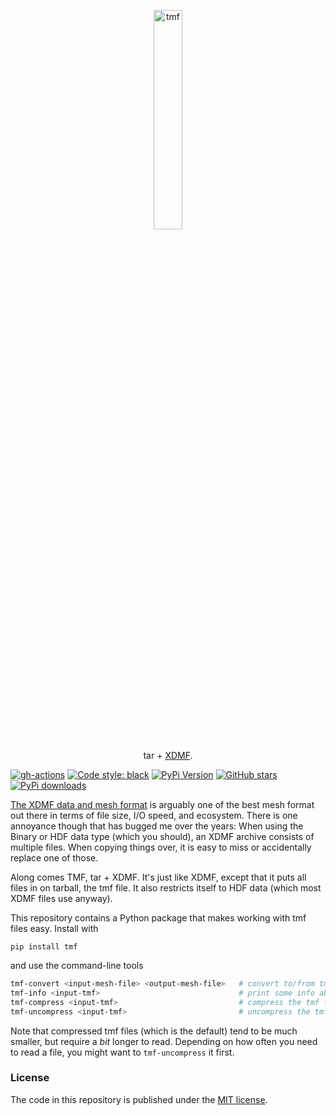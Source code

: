 <p align="center">
  <a href="https://github.com/nschloe/tmf"><img alt="tmf" src="https://nschloe.github.io/tmf/logo.svg" width="30%"></a>
  <p align="center">tar + <a href="http://xdmf.org/index.php/Main_Page">XDMF</a>.</p>
</p>

[![gh-actions](https://img.shields.io/github/workflow/status/nschloe/tmf/ci?style=flat-square)](https://github.com/nschloe/tmf/actions)
[![Code style: black](https://img.shields.io/badge/code%20style-black-000000.svg?style=flat-square)](https://github.com/psf/black)
[![PyPi Version](https://img.shields.io/pypi/v/tmf.svg?style=flat-square)](https://pypi.org/project/tmf)
[![GitHub stars](https://img.shields.io/github/stars/nschloe/tmf.svg?style=flat-square&logo=github&label=Stars&logoColor=white)](https://github.com/nschloe/tmf)
[![PyPi downloads](https://img.shields.io/pypi/dm/tmf.svg?style=flat-square)](https://pypistats.org/packages/tmf)

[The XDMF data and mesh format](http://xdmf.org/index.php/Main_Page) is arguably one of
the best mesh format out there in terms of file size, I/O speed, and ecosystem. There is
one annoyance though that has bugged me over the years: When using the Binary or HDF
data type (which you should), an XDMF archive consists of multiple files. When copying
things over, it is easy to miss or accidentally replace one of those.

Along comes TMF, tar + XDMF. It's just like XDMF, except that it puts all files in on
tarball, the tmf file. It also restricts itself to HDF data (which most XDMF files use
anyway).

This repository contains a Python package that makes working with tmf files easy.
Install with
```
pip install tmf
```
and use the command-line tools
```bash
tmf-convert <input-mesh-file> <output-mesh-file>   # convert to/from tmf into other formats
tmf-info <input-tmf>                               # print some info about the file
tmf-compress <input-tmf>                           # compress the tmf file
tmf-uncompress <input-tmf>                         # uncompress the tmf file
```
Note that compressed tmf files (which is the default) tend to be much smaller, but
require a _bit_ longer to read. Depending on how often you need to read a file, you
might want to `tmf-uncompress` it first.


### License

The code in this repository is published under the [MIT
license](https://en.wikipedia.org/wiki/MIT_License).
